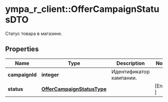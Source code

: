 # ympa_r_client::OfferCampaignStatusDTO

Статус товара в магазине.

## Properties
Name | Type | Description | Notes
------------ | ------------- | ------------- | -------------
**campaignId** | **integer** | Идентификатор кампании.  | 
**status** | [**OfferCampaignStatusType**](OfferCampaignStatusType.md) |  | [Enum: ] 



